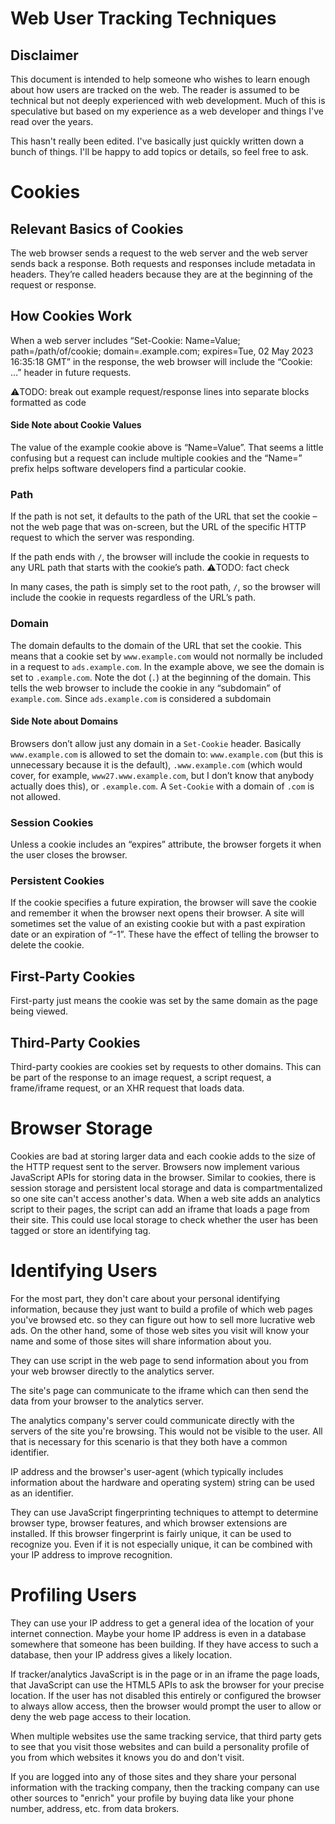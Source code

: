 # Web User Tracking Techniques

## Disclaimer

This document is intended to help someone who wishes to learn enough about how users are tracked on the web. The reader is assumed to be technical but not deeply experienced with web development. Much of this is speculative but based on my experience as a web developer and things I've read over the years. 

This hasn't really been edited. I've basically just quickly written down a bunch of things. I'll be happy to add topics or details, so feel free to ask.

# Cookies

## Relevant Basics of Cookies

The web browser sends a request to the web server and the web server sends back a response. Both requests and responses include metadata in headers. They’re called headers because they are at the beginning of the request or response.

## How Cookies Work
When a web server includes “Set-Cookie: Name=Value; path=/path/of/cookie; domain=.example.com; expires=Tue, 02 May 2023 16:35:18 GMT” in the response, the web browser will include the “Cookie: …” header in future requests. 

⚠️TODO: break out example request/response lines into separate blocks formatted as code

#### Side Note about Cookie Values

The value of the example cookie above is “Name=Value”. That seems a little confusing but a request can include multiple cookies and the “Name=” prefix helps software developers find a particular cookie.

### Path

If the path is not set, it defaults to the path of the URL that set the cookie – not the web page that was on-screen, but the URL of the specific HTTP request to which the server was responding. 

If the path ends with `/`, the browser will include the cookie in requests to any URL path that starts with the cookie’s path. ⚠️TODO: fact check

In many cases, the path is simply set to the root path, `/`, so the browser will include the cookie in requests regardless of the URL’s path.

### Domain

The domain defaults to the domain of the URL that set the cookie. This means that a cookie set by `www.example.com` would not normally be included in a request to `ads.example.com`. In the example above, we see the domain is set to `.example.com`. Note the dot (`.`) at the beginning of the domain. This tells the web browser to include the cookie in any “subdomain” of `example.com`. Since `ads.example.com` is considered a subdomain

#### Side Note about Domains

Browsers don’t allow just any domain in a `Set-Cookie` header. Basically `www.example.com` is allowed to set the domain to:
 `www.example.com` (but this is unnecessary because it is the default), 
`.www.example.com` (which would cover, for example, `www27.www.example.com`, but I don’t know that anybody actually does this), or 
`.example.com`. 
A `Set-Cookie` with a domain of `.com` is not allowed.

### Session Cookies

Unless a cookie includes an “expires” attribute, the browser forgets it when the user closes the browser. 

### Persistent Cookies

If the cookie specifies a future expiration, the browser will save the cookie and remember it when the browser next opens their browser. A site will sometimes set the value of an existing cookie but with a past expiration date or an expiration of “-1”. These have the effect of telling the browser to delete the cookie.

## First-Party Cookies

First-party just means the cookie was set by the same domain as the page being viewed.

## Third-Party Cookies

Third-party cookies are cookies set by requests to other domains. This can be part of the response to an image request, a script request, a frame/iframe request, or an XHR request that loads data.

# Browser Storage
Cookies are bad at storing larger data and each cookie adds to the size of the HTTP request sent to the server. Browsers now implement various JavaScript APIs for storing data in the browser. Similar to cookies, there is session storage and persistent local storage and data is compartmentalized so one site can't access another's data. When a web site adds an analytics script to their pages, the script can add an iframe that loads a page from their site. This could use local storage to check whether the user has been tagged or store an identifying tag. 

# Identifying Users

For the most part, they don't care about your personal identifying information, because they just want to build a profile of which web pages you've browsed etc. so they can figure out how to sell more lucrative web ads. On the other hand, some of those web sites you visit will know your name and some of those sites will share information about you.

They can use script in the web page to send information about you from your web browser directly to the analytics server.

The site's page can communicate to the iframe which can then send the data from your browser to the analytics server.

The analytics company's server could communicate directly with the servers of the site you're browsing. This would not be visible to the user. All that is necessary for this scenario is that they both have a common identifier. 

IP address and the browser's user-agent (which typically includes information about the hardware and operating system) string can be used as an identifier.

They can use JavaScript fingerprinting techniques to attempt to determine browser type, browser features, and which browser extensions are installed. If this browser fingerprint is fairly unique, it can be used to recognize you. Even if it is not especially unique, it can be combined with your IP address to improve recognition. 

# Profiling Users

They can use your IP address to get a general idea of the location of your internet connection. Maybe your home IP address is even in a database somewhere that someone has been building. If they have access to such a database, then your IP address gives a likely location.

If tracker/analytics JavaScript is in the page or in an iframe the page loads, that JavaScript can use the HTML5 APIs to ask the browser for your precise location. If the user has not disabled this entirely or configured the browser to always allow access, then the browser would prompt the user to allow or deny the web page access to their location.

When multiple websites use the same tracking service, that third party gets to see that you visit those websites and can build a personality profile of you from which websites it knows you do and don't visit. 

If you are logged into any of those sites and they share your personal information with the tracking company, then the tracking company can use other sources to "enrich" your profile by buying data like your phone number, address, etc. from data brokers.
